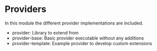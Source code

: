 # Providers

In this module the different provider implementations are included.

* provider: Library to extend from
* provider-base: Basic provider executable without any additions
* provider-template: Example provider to develop custom extensions

